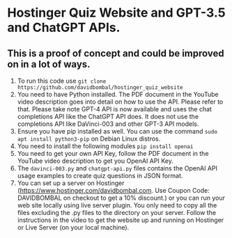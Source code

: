 # Hostinger Quiz Website and GPT-3.5 and ChatGPT APIs.
## This is a proof of concept and could be improved on in a lot of ways.

1. To run this code use `git clone https://github.com/davidbombal/hostinger_quiz_website`
2. You need to have Python installed. The PDF document in the YouTube video description goes into detail on how to use the API. Please refer to that. Please take note GPT-4 API is now available and uses the chat completions API like the ChatGPT API does. It does not use the completions API like DaVinci-003 and other GPT-3 API models.
3. Ensure you have pip installed as well. You can use the command `sudo apt install python3-pip` on Debian Linux distros.
4. You need to install the following modules `pip install openai`
5. You need to get your own API Key, follow the PDF document in the YouTube video description to get you OpenAI API Key.
6. The `davinci-003.py` and `chatgpt-api.py` files contains the OpenAI API usage examples to create quiz questions in JSON format.
7. You can set up a server on Hostinger (https://www.hostinger.com/davidbombal.com. Use Coupon Code: DAVIDBOMBAL on checkout to get a 10% discount.) or you can run your web site locally using live server plugin. You only need to copy all the files excluding the .py files to the directory on your server. Follow the instructions in the video to get the website up and running on Hostinger or Live Server (on your local machine). 
  
